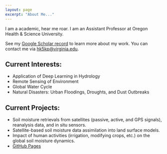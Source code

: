 ```yaml
---
layout: page
excerpt: "About Me..."
---
```


I am a academic, hear me roar. I am an Assistant Professor at Oregon Health & Science University.

See my [Google Scholar record](https://scholar.google.fr/citations?user=ZJx_f8gAAAAJ) to learn more about my work. You can contact me via hk5kp@virginia.edu.

## Current Interests:
- Application of Deep Learning in Hydrology
- Remote Sensing of Environment
- Global Water Cycle
- Natural Disasters: Urban Floodings, Droughts, and Dust Outbreaks

## Current Projects:
- Soil moisture retrievals from satellites (passive, active, and GPS signals), reanalysis data, and in situ sensors.
- Satellite-based soil moisture data assimilation into land surface models.
- Impact of human activities (irrigation, modifying crops, etc.) on the global soil moisture dynamics.
- [GitHub Pages](https://github.com/Hyunglok-Kim)

